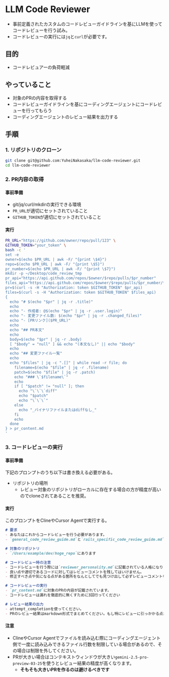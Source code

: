 # LLM Code Reviewer

- 事前定義されたカスタムのコードレビューガイドラインを基にLLMを使ってコードレビューを行う試み。
- コードレビューの実行には`jq`と`curl`が必要です。

## 目的
- コードレビュアーの負荷軽減

## やっていること
- 対象のPRの内容を取得する
- コードレビューガイドラインを基にコーディングエージェントにコードレビューを行ってもらう
- コーディングエージェントのレビュー結果を出力する

## 手順
### 1. リポジトリのクローン

```sh
git clone git@github.com:YuheiNakasaka/llm-code-reviewer.git
cd llm-code-reviewer
```

### 2. PR内容の取得

#### 事前準備
- git/jq/curl/mkdirの実行できる環境
- `PR_URL`が適切にセットされていること
- `GITHUB_TOKEN`が適切にセットされていること

#### 実行
```sh
PR_URL="https://github.com/owner/repo/pull/123" \
GITHUB_TOKEN="your_token" \
bash -c '
set -e
owner=$(echo $PR_URL | awk -F/ "{print \$4}")
repo=$(echo $PR_URL | awk -F/ "{print \$5}")
pr_number=$(echo $PR_URL | awk -F/ "{print \$7}")
mkdir -p ~/Desktop/code_review_tmp
pr_api="https://api.github.com/repos/$owner/$repo/pulls/$pr_number"
files_api="https://api.github.com/repos/$owner/$repo/pulls/$pr_number/files"
pr=$(curl -s -H "Authorization: token $GITHUB_TOKEN" $pr_api)
files=$(curl -s -H "Authorization: token $GITHUB_TOKEN" $files_api)
{
  echo "# $(echo "$pr" | jq -r .title)"
  echo
  echo "- 作成者: @$(echo "$pr" | jq -r .user.login)"
  echo "- 変更ファイル数: $(echo "$pr" | jq -r .changed_files)"
  echo "- [PRリンク]($PR_URL)"
  echo
  echo "## PR本文"
  echo
  body=$(echo "$pr" | jq -r .body)
  [ "$body" = "null" ] && echo "(本文なし)" || echo "$body"
  echo
  echo "## 変更ファイル一覧"
  echo
  echo "$files" | jq -c ".[]" | while read -r file; do
    filename=$(echo "$file" | jq -r .filename)
    patch=$(echo "$file" | jq -r .patch)
    echo "### \`$filename\`"
    echo
    if [ "$patch" != "null" ]; then
      echo "\`\`\`diff"
      echo "$patch"
      echo "\`\`\`"
    else
      echo "_バイナリファイルまたはdiffなし_"
    fi
    echo
  done
} > pr_content.md
'
```

### 3. コードレビューの実行

#### 事前準備
下記のプロンプトのうち以下は書き換える必要がある。

- リポジトリの場所
  - レビュー対象のリポジトリがローカルに存在する場合の方が精度が高いのでcloneされてあることを推奨。

#### 実行
このプロンプトをClineやCursor Agentで実行する。

```markdown
# 要求
- あなたはこれからコードレビューを行う必要があります。
- `general_code_review_guide.md`と`rails_specific_code_review_guide.md`にコードレビューガイドラインがあります。このドキュメントを基にしてコードレビューを行ってください。

# 対象のリポジトリ
- `/Users/example/dev/hoge_repo`にあります

# コードレビュー時の注意
- コードレビューを行う際には`reviewer_personality.md`に記載されている人格になりきってください振る舞わなければなりません。
- 良い点や適切であるコードに対してはレビューコメントを残してはいけません。
- 修正すべき点や気になる点がある箇所をなんとしてでも見つけ出して必ずレビューコメントを残さなければなりません。

# コードレビューの実行
- `pr_content.md`に対象のPRの内容が記載されています。
- コードレビューは漏れを徹底的に無くすために3回行ってください

# レビュー結果の出力
- attempt_completionを使ってください。
- PRのレビュー結果はmarkdown形式でまとめてください。もし特にレビューに引っかかる点がなければLGTMと返してください。
```

#### 注意
- ClineやCursor Agentでファイルを読み込む際にコーディングエージェント側で一度に読み込みできるファイル行数を制限している場合があるので、その場合は制限を外してください。
- PRが大きい場合はコンテキストウィンドウが大きい`gemini-2.5-pro-preview-03-25`を使うとレビュー結果の精度が高くなります。
  - **そもそも大きいPRを作るのは避けるべきです**
